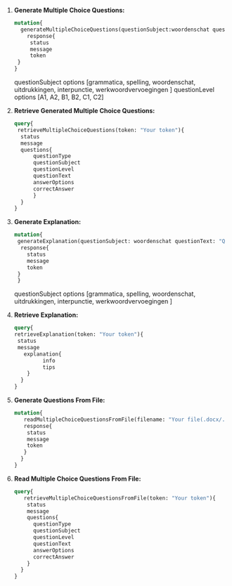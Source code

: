
1. **Generate Multiple Choice Questions:**
   ```graphql
   mutation{
     generateMultipleChoiceQuestions(questionSubject:woordenschat questionLevel:B2, amountQuestions: 5) {
       response{
        status
        message
        token
    }
   }
   ```
   questionSubject options [grammatica, spelling, woordenschat, uitdrukkingen, interpunctie, werkwoordvervoegingen ]
   questionLevel options [A1, A2, B1, B2, C1, C2]
   

2. **Retrieve Generated Multiple Choice Questions:**
   ```graphql
   query{
    retrieveMultipleChoiceQuestions(token: "Your token"){
     status
     message
     questions{
         questionType
         questionSubject
         questionLevel
         questionText
         answerOptions
         correctAnswer
         }
     }
   }
   ```

3. **Generate Explanation:**
   ```graphql
   mutation{
    generateExplanation(questionSubject: woordenschat questionText: "Question Text" givenAnswer: "Given answer" correctAnswer: "Correct answer"){
     response{
       status
       message
       token
    }
    }
   ```
   questionSubject options [grammatica, spelling, woordenschat, uitdrukkingen, interpunctie, werkwoordvervoegingen ]

4. **Retrieve Explanation:**
   ```graphql
   query{
   retrieveExplanation(token: "Your token"){
    status
    message
      explanation{
            info
            tips
       }
     }
   }
   ```

5. **Generate Questions From File:**
   ```graphql
   mutation{
      readMultipleChoiceQuestionsFromFile(filename: "Your file(.docx/.pdf)" fileData: "Your file Data in Base64"){
      response{
       status
       message
       token
      }
     }
   }
   ```

6. **Read Multiple Choice Questions From File:**
   ```graphql
   query{
      retrieveMultipleChoiceQuestionsFromFile(token: "Your token"){
       status
       message
       questions{
         questionType
         questionSubject
         questionLevel
         questionText
         answerOptions
         correctAnswer
       }
     }
   }
   ```